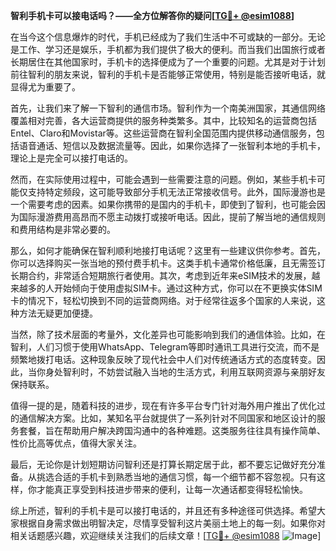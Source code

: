 **智利手机卡可以接电话吗？——全方位解答你的疑问[[TG💪+ @esim1088](https://t.me/s/esim1088)]**

在当今这个信息爆炸的时代，手机已经成为了我们生活中不可或缺的一部分。无论是工作、学习还是娱乐，手机都为我们提供了极大的便利。而当我们出国旅行或者长期居住在其他国家时，手机卡的选择便成为了一个重要的问题。尤其是对于计划前往智利的朋友来说，智利的手机卡是否能够正常使用，特别是能否接听电话，就显得尤为重要了。

首先，让我们来了解一下智利的通信市场。智利作为一个南美洲国家，其通信网络覆盖相对完善，各大运营商提供的服务种类繁多。其中，比较知名的运营商包括Entel、Claro和Movistar等。这些运营商在智利全国范围内提供移动通信服务，包括语音通话、短信以及数据流量等。因此，如果你选择了一张智利本地的手机卡，理论上是完全可以接打电话的。

然而，在实际使用过程中，可能会遇到一些需要注意的问题。例如，某些手机卡可能仅支持特定频段，这可能导致部分手机无法正常接收信号。此外，国际漫游也是一个需要考虑的因素。如果你携带的是国内的手机卡，即使到了智利，也可能会因为国际漫游费用高昂而不愿主动拨打或接听电话。因此，提前了解当地的通信规则和费用结构是非常必要的。

那么，如何才能确保在智利顺利地接打电话呢？这里有一些建议供你参考。首先，你可以选择购买一张当地的预付费手机卡。这类手机卡通常价格低廉，且无需签订长期合约，非常适合短期旅行者使用。其次，考虑到近年来eSIM技术的发展，越来越多的人开始倾向于使用虚拟SIM卡。通过这种方式，你可以在不更换实体SIM卡的情况下，轻松切换到不同的运营商网络。对于经常往返多个国家的人来说，这种方法无疑更加便捷。

当然，除了技术层面的考量外，文化差异也可能影响到我们的通信体验。比如，在智利，人们习惯于使用WhatsApp、Telegram等即时通讯工具进行交流，而不是频繁地拨打电话。这种现象反映了现代社会中人们对传统通话方式的态度转变。因此，当你身处智利时，不妨尝试融入当地的生活方式，利用互联网资源与亲朋好友保持联系。

值得一提的是，随着科技的进步，现在有许多平台专门针对海外用户推出了优化过的通信解决方案。比如，某知名平台就提供了一系列针对不同国家和地区设计的服务套餐，旨在帮助用户解决跨国沟通中的各种难题。这类服务往往具有操作简单、性价比高等优点，值得大家关注。

最后，无论你是计划短期访问智利还是打算长期定居于此，都不要忘记做好充分准备。从挑选合适的手机卡到熟悉当地的通信习惯，每一个细节都不容忽视。只有这样，你才能真正享受到科技进步带来的便利，让每一次通话都变得轻松愉快。

综上所述，智利的手机卡是可以接打电话的，并且还有多种途径可供选择。希望大家根据自身需求做出明智决定，尽情享受智利这片美丽土地上的每一刻。如果你对相关话题感兴趣，欢迎继续关注我们的后续文章！[[TG💪+ @esim1088](https://t.me/s/esim1088) ![Image](https://i.postimg.cc/4NQfJmqS/Snipaste-2025-05-13-00-14-12.png)]